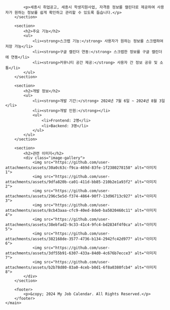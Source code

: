 <!DOCTYPE html>
            <p>세종시 취업공고, 세종시 학생지원사업, 자격증 정보를 캘린더로 제공하여 사용자가 원하는 정보를 쉽게 확인하고 관리할 수 있도록 돕습니다.</p>
        </section>

        <section>
            <h2>주요 기능</h2>
            <ul>
                <li><strong>스크랩 기능:</strong> 사용자가 원하는 정보를 스크랩하여 저장 가능</li>
                <li><strong>구글 캘린더 연동:</strong> 스크랩한 정보를 구글 캘린더에 연동</li>
                <li><strong>커뮤니티 공간 제공:</strong> 사용자 간 정보 공유 및 소통</li>
            </ul>
        </section>

        <section>
            <h2>개발 정보</h2>
            <ul>
                <li><strong>개발 기간:</strong> 2024년 7월 6일 ~ 2024년 8월 3일</li>
                <li><strong>개발 인원:</strong></li>
                <ul>
                    <li>Frontend: 2명</li>
                    <li>Backend: 3명</li>
                </ul>
            </ul>
        </section>

        <section>
            <h2>관련 이미지</h2>
            <div class="image-gallery">
                <img src="https://github.com/user-attachments/assets/30a0c63c-f9ca-469d-83fe-1f2380278158" alt="이미지 1">
                <img src="https://github.com/user-attachments/assets/9dfa820b-ca01-411d-bb85-210b2e1a93f2" alt="이미지 2">
                <img src="https://github.com/user-attachments/assets/296c5e5d-f374-4864-90f7-13d96713c927" alt="이미지 3">
                <img src="https://github.com/user-attachments/assets/8cb43aaa-cfc9-40ed-8de0-ba5020460c11" alt="이미지 4">
                <img src="https://github.com/user-attachments/assets/38ebfad2-9c33-41c4-9fc4-bd2834f4f0ca" alt="이미지 5">
                <img src="https://github.com/user-attachments/assets/382168de-3577-4736-b134-2942fc42d977" alt="이미지 6">
                <img src="https://github.com/user-attachments/assets/3df55b91-6307-433a-84d0-4c676b7ecce3" alt="이미지 7">
                <img src="https://github.com/user-attachments/assets/b2b78d80-83a0-4ceb-b0d1-6f8a0380fcb4" alt="이미지 8">
            </div>
        </section>

        <footer>
            <p>&copy; 2024 My Job Calendar. All Rights Reserved.</p>
        </footer>
    </main>
</body>
</html>
